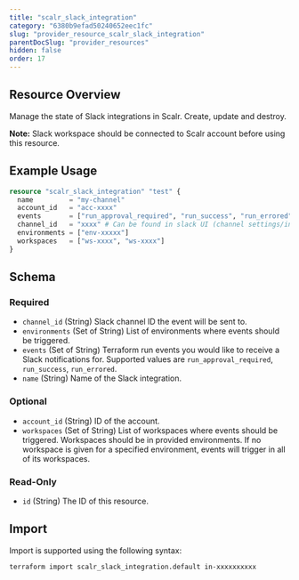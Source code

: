 ```yaml
---
title: "scalr_slack_integration"
category: "6380b9efad50240652eec1fc"
slug: "provider_resource_scalr_slack_integration"
parentDocSlug: "provider_resources"
hidden: false
order: 17
---
```

## Resource Overview

Manage the state of Slack integrations in Scalr. Create, update and destroy.

**Note:** Slack workspace should be connected to Scalr account before using this resource.

## Example Usage

```terraform
resource "scalr_slack_integration" "test" {
  name         = "my-channel"
  account_id   = "acc-xxxx"
  events       = ["run_approval_required", "run_success", "run_errored"]
  channel_id   = "xxxx" # Can be found in slack UI (channel settings/info popup)
  environments = ["env-xxxxx"]
  workspaces   = ["ws-xxxx", "ws-xxxx"]
}
```

<!-- schema generated by tfplugindocs -->
## Schema

### Required

- `channel_id` (String) Slack channel ID the event will be sent to.
- `environments` (Set of String) List of environments where events should be triggered.
- `events` (Set of String) Terraform run events you would like to receive a Slack notifications for. Supported values are `run_approval_required`, `run_success`, `run_errored`.
- `name` (String) Name of the Slack integration.

### Optional

- `account_id` (String) ID of the account.
- `workspaces` (Set of String) List of workspaces where events should be triggered. Workspaces should be in provided environments. If no workspace is given for a specified environment, events will trigger in all of its workspaces.

### Read-Only

- `id` (String) The ID of this resource.

## Import

Import is supported using the following syntax:

```shell
terraform import scalr_slack_integration.default in-xxxxxxxxxx
```
